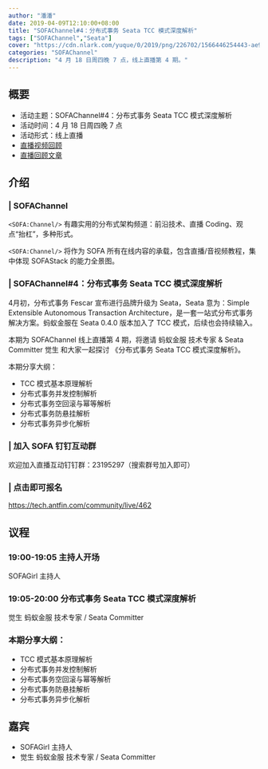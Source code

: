```yaml
---
author: "潘潘"
date: 2019-04-09T12:10:00+08:00
title: "SOFAChannel#4：分布式事务 Seata TCC 模式深度解析"
tags: ["SOFAChannel","Seata"]
cover: "https://cdn.nlark.com/yuque/0/2019/png/226702/1566446254443-ae9832f9-0164-481f-8ca7-bed86a3501d2.png"
categories: "SOFAChannel"
description: "4 月 18 日周四晚 7 点，线上直播第 4 期。"
---
```


## 概要

- 活动主题：SOFAChannel#4：分布式事务 Seata TCC 模式深度解析
- 活动时间：4 月 18 日周四晚 7 点
- 活动形式：线上直播
- [直播视频回顾](https://tech.antfin.com/community/live/462)
- [直播回顾文章](https://www.sofastack.tech/blog/sofa-channel-4-retrospect/)

## 介绍

### | SOFAChannel

`<SOFA:Channel/>` 有趣实用的分布式架构频道：前沿技术、直播 Coding、观点“抬杠”，多种形式。 

`<SOFA:Channel/>` 将作为 SOFA 所有在线内容的承载，包含直播/音视频教程，集中体现 SOFAStack 的能力全景图。

### | SOFAChannel#4：分布式事务 Seata TCC 模式深度解析

4月初，分布式事务 Fescar 宣布进行品牌升级为 Seata，Seata 意为：Simple Extensible Autonomous Transaction Architecture，是一套一站式分布式事务解决方案。蚂蚁金服在 Seata 0.4.0 版本加入了 TCC 模式，后续也会持续输入。

本期为 SOFAChannel 线上直播第 4 期，将邀请 蚂蚁金服 技术专家 & Seata Committer 觉生 和大家一起探讨 《分布式事务 Seata  TCC 模式深度解析》。

本期分享大纲：

- TCC 模式基本原理解析
- 分布式事务并发控制解析
- 分布式事务空回滚与幂等解析
- 分布式事务防悬挂解析
- 分布式事务异步化解析

### | 加入 SOFA 钉钉互动群

欢迎加入直播互动钉钉群：23195297（搜索群号加入即可）

### | 点击即可报名

<https://tech.antfin.com/community/live/462>

## 议程

### 19:00-19:05  主持人开场

SOFAGirl 主持人

### 19:05-20:00  分布式事务 Seata TCC 模式深度解析

觉生 蚂蚁金服 技术专家 / Seata Committer

### 本期分享大纲：

- TCC 模式基本原理解析
- 分布式事务并发控制解析
- 分布式事务空回滚与幂等解析
- 分布式事务防悬挂解析
- 分布式事务异步化解析

## 嘉宾

- SOFAGirl  主持人
- 觉生 蚂蚁金服 技术专家 / Seata Committer